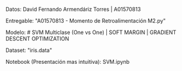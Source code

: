 Datos: David Fernando Armendáriz Torres | A01570813

Entregable: "A01570813 - Momento de Retroalimentación M2.py"

Modelo: # SVM Multiclase (One vs One) | SOFT MARGIN | GRADIENT DESCENT OPTIMIZATION

Dataset: "iris.data"

Notebook (Presentación mas intuitiva): SVM.ipynb
